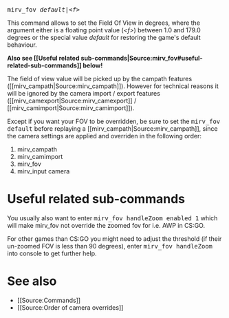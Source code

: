 <tt>mirv_fov _default|&lt;f&gt;_</tt>

This command allows to set the Field Of View in degrees, where the argument either is a floating point value (_&lt;f&gt;_) between 1.0 and 179.0 degrees or the special value _default_ for restoring the game's default behaviour.

**Also see [[Useful related sub-commands|Source:mirv_fov#useful-related-sub-commands]] below!**

The field of view value will be picked up by the campath features ([[mirv_campath|Source:mirv_campath]]). However for technical reasons it will be ignored by the camera import / export features ([[mirv_camexport|Source:mirv_camexport]] / [[mirv_camimport|Source:mirv_camimport]]).

Except if you want your FOV to be overridden, be sure to set the <tt>mirv_fov default</tt> before replaying a [[mirv_campath|Source:mirv_campath]], since the camera settings are applied and overriden in the following order:

1. mirv_campath
2. mirv_camimport
3. mirv_fov
4. mirv_input camera

# Useful related sub-commands

You usually also want to enter <tt>mirv_fov handleZoom enabled 1</tt> which will make mirv_fov not override the zoomed fov for i.e. AWP in CS:GO.

For other games than CS:GO you might need to adjust the threshold (if their un-zoomed FOV is less than 90 degrees), enter <tt>mirv_fov handleZoom</tt> into console to get further help.

# See also

* [[Source:Commands]]
* [[Source:Order of camera overrides]]
